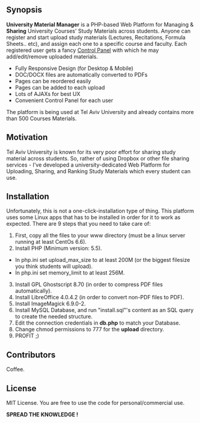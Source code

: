## Synopsis

**University Material Manager** is a PHP-based Web Platform for Managing & **Sharing** University Courses' Study Materials across students.
Anyone can register and start upload study materials (Lectures, Recitations, Formula Sheets.. etc), and assign each one to a specific course and faculty.
Each registered user gets a fancy [Control Panel](http://www.tomgazit.com/controlpanel.png) with which he may add/edit/remove uploaded materials.

* Fully Responsive Design (for Desktop & Mobile)
* DOC/DOCX files are automatically converted to PDFs
* Pages can be reordered easily
* Pages can be added to each upload
* Lots of AJAXs for best UX
* Convenient Control Panel for each user

The platform is being used at Tel Aviv University and already contains more than 500 Courses Materials.

## Motivation

Tel Aviv University is known for its very poor effort for sharing study material across students.
So, rather of using Dropbox or other file sharing services - I've developed a university-dedicated Web Platform for Uploading, Sharing, and Ranking Study Materials which every student can use.

## Installation

Unfortunately, this is not a one-click-installation type of thing.
This platform uses some Linux apps that has to be installed in order for it to work as expected.
There are 9 steps that you need to take care of:

1. First, copy all the files to your www directory (must be a linux server running at least CentOs 6.6).
2. Install PHP (Minimum version: 5.5).
 * In php.ini set upload_max_size to at least 200M (or the biggest filesize you think students will upload).
 * In php.ini set memory_limit to at least 256M.
3. Install GPL Ghostscript 8.70 (in order to compress PDF files automatically).
4. Install LibreOffice 4.0.4.2 (in order to convert non-PDF files to PDF).
5. Install ImageMagick 6.9.0-2.
6. Install MySQL Database, and run "install.sql"'s content as an SQL query to create the needed structure.
7. Edit the connection credentials in **db.php** to match your Database.
8. Change chmod permissions to 777 for the **upload** directory.
9. PROFIT ;)

## Contributors

Coffee.

## License

MIT License.
You are free to use the code for personal/commercial use.

**SPREAD THE KNOWLEDGE !**
